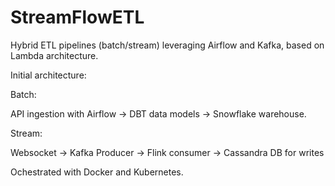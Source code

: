 # StreamFlowETL
Hybrid ETL pipelines (batch/stream) leveraging Airflow and Kafka, based on Lambda architecture.

Initial architecture:

Batch:

API ingestion with Airflow -> DBT data models -> Snowflake warehouse.

Stream:

Websocket -> Kafka Producer -> Flink consumer -> Cassandra DB for writes

Ochestrated with Docker and Kubernetes.


